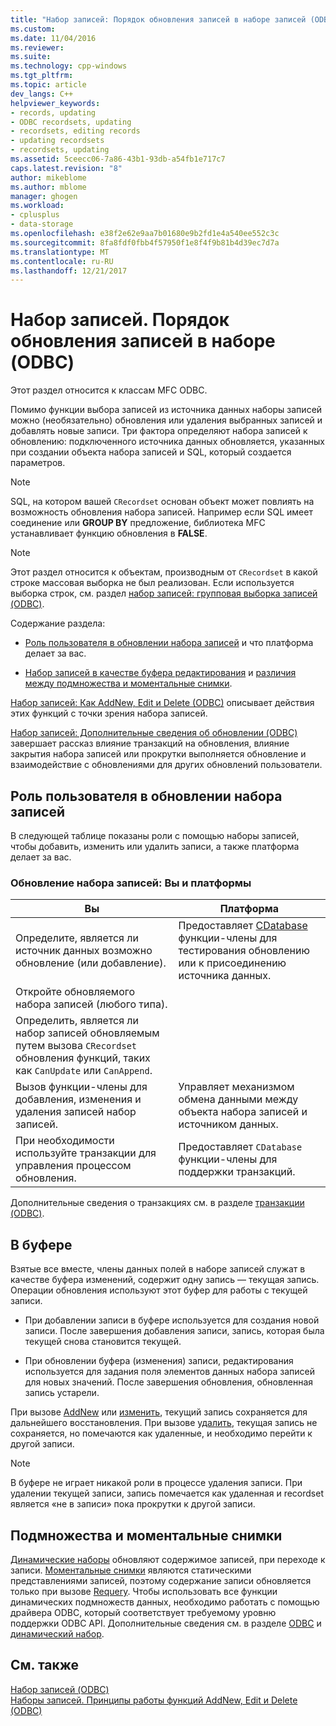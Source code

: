 ```yaml
---
title: "Набор записей: Порядок обновления записей в наборе записей (ODBC) | Документы Microsoft"
ms.custom: 
ms.date: 11/04/2016
ms.reviewer: 
ms.suite: 
ms.technology: cpp-windows
ms.tgt_pltfrm: 
ms.topic: article
dev_langs: C++
helpviewer_keywords:
- records, updating
- ODBC recordsets, updating
- recordsets, editing records
- updating recordsets
- recordsets, updating
ms.assetid: 5ceecc06-7a86-43b1-93db-a54fb1e717c7
caps.latest.revision: "8"
author: mikeblome
ms.author: mblome
manager: ghogen
ms.workload:
- cplusplus
- data-storage
ms.openlocfilehash: e38f2e62e9aa7b01680e9b2fd1e4a540ee552c3c
ms.sourcegitcommit: 8fa8fdf0fbb4f57950f1e8f4f9b81b4d39ec7d7a
ms.translationtype: MT
ms.contentlocale: ru-RU
ms.lasthandoff: 12/21/2017
---
```

# <a name="recordset-how-recordsets-update-records-odbc"></a>Набор записей. Порядок обновления записей в наборе (ODBC)
Этот раздел относится к классам MFC ODBC.  
  
 Помимо функции выбора записей из источника данных наборы записей можно (необязательно) обновления или удаления выбранных записей и добавлять новые записи. Три фактора определяют набора записей к обновлению: подключенного источника данных обновляется, указанных при создании объекта набора записей и SQL, который создается параметров.  
  
> [!NOTE]
>  SQL, на котором вашей `CRecordset` основан объект может повлиять на возможность обновления набора записей. Например если SQL имеет соединение или **GROUP BY** предложение, библиотека MFC устанавливает функцию обновления в **FALSE**.  
  
> [!NOTE]
>  Этот раздел относится к объектам, производным от `CRecordset` в какой строке массовая выборка не был реализован. Если используется выборка строк, см. раздел [набор записей: групповая выборка записей (ODBC)](../../data/odbc/recordset-fetching-records-in-bulk-odbc.md).  
  
 Содержание раздела:  
  
-   [Роль пользователя в обновлении набора записей](#_core_your_role_in_recordset_updating) и что платформа делает за вас.  
  
-   [Набор записей в качестве буфера редактирования](#_core_the_edit_buffer) и [различия между подмножества и моментальные снимки](#_core_dynasets_and_snapshots).  
  
 [Набор записей: Как AddNew, Edit и Delete (ODBC)](../../data/odbc/recordset-how-addnew-edit-and-delete-work-odbc.md) описывает действия этих функций с точки зрения набора записей.  
  
 [Набор записей: Дополнительные сведения об обновлении (ODBC)](../../data/odbc/recordset-more-about-updates-odbc.md) завершает рассказ влияние транзакций на обновления, влияние закрытия набора записей или прокрутки выполняется обновление и взаимодействие с обновлениями для других обновлений пользователи.  
  
##  <a name="_core_your_role_in_recordset_updating"></a>Роль пользователя в обновлении набора записей  
 В следующей таблице показаны роли с помощью наборы записей, чтобы добавить, изменить или удалить записи, а также платформа делает за вас.  
  
### <a name="recordset-updating-you-and-the-framework"></a>Обновление набора записей: Вы и платформы  
  
|Вы|Платформа|  
|---------|-------------------|  
|Определите, является ли источник данных возможно обновление (или добавление).|Предоставляет [CDatabase](../../mfc/reference/cdatabase-class.md) функции-члены для тестирования обновлению или к присоединению источника данных.|  
|Откройте обновляемого набора записей (любого типа).||  
|Определить, является ли набор записей обновляемым путем вызова `CRecordset` обновления функций, таких как `CanUpdate` или `CanAppend`.||  
|Вызов функции-члены для добавления, изменения и удаления записей набор записей.|Управляет механизмом обмена данными между объекта набора записей и источником данных.|  
|При необходимости используйте транзакции для управления процессом обновления.|Предоставляет `CDatabase` функции-члены для поддержки транзакций.|  
  
 Дополнительные сведения о транзакциях см. в разделе [транзакции (ODBC)](../../data/odbc/transaction-odbc.md).  
  
##  <a name="_core_the_edit_buffer"></a>В буфере  
 Взятые все вместе, члены данных полей в наборе записей служат в качестве буфера изменений, содержит одну запись — текущая запись. Операции обновления используют этот буфер для работы с текущей записи.  
  
-   При добавлении записи в буфере используется для создания новой записи. После завершения добавления записи, запись, которая была текущей снова становится текущей.  
  
-   При обновлении буфера (изменения) записи, редактирования используется для задания поля элементов данных набора записей для новых значений. После завершения обновления, обновленная запись устарели.  
  
 При вызове [AddNew](../../mfc/reference/crecordset-class.md#addnew) или [изменить](../../mfc/reference/crecordset-class.md#edit), текущий запись сохраняется для дальнейшего восстановления. При вызове [удалить](../../mfc/reference/crecordset-class.md#delete), текущая запись не сохраняется, но помечаются как удаленные, и необходимо перейти к другой записи.  
  
> [!NOTE]
>  В буфере не играет никакой роли в процессе удаления записи. При удалении текущей записи, запись помечается как удаленная и recordset является «не в записи» пока прокрутки к другой записи.  
  
##  <a name="_core_dynasets_and_snapshots"></a>Подмножества и моментальные снимки  
 [Динамические наборы](../../data/odbc/dynaset.md) обновляют содержимое записей, при переходе к записи. [Моментальные снимки](../../data/odbc/snapshot.md) являются статическими представлениями записей, поэтому содержание записи обновляется только при вызове [Requery](../../mfc/reference/crecordset-class.md#requery). Чтобы использовать все функции динамических подмножеств данных, необходимо работать с помощью драйвера ODBC, который соответствует требуемому уровню поддержки ODBC API. Дополнительные сведения см. в разделе [ODBC](../../data/odbc/odbc-basics.md) и [динамический набор](../../data/odbc/dynaset.md).  
  
## <a name="see-also"></a>См. также  
 [Набор записей (ODBC)](../../data/odbc/recordset-odbc.md)   
 [Наборы записей. Принципы работы функций AddNew, Edit и Delete (ODBC)](../../data/odbc/recordset-how-addnew-edit-and-delete-work-odbc.md)